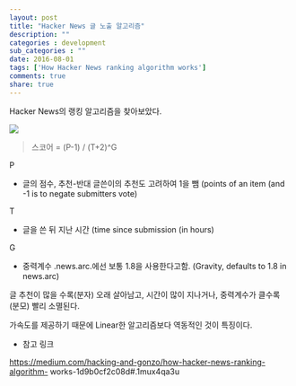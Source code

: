 ```yaml
---
layout: post
title: "Hacker News 글 노출 알고리즘"
description: ""
categories : development
sub_categories : ""
date: 2016-08-01
tags: ['How Hacker News ranking algorithm works']
comments: true
share: true
---
```


Hacker News의 랭킹 알고리즘을 찾아보았다.

  

![](/assets/images/posts/690/2540D83F579EF4142789F5.GIF)

  

> 스코어 = (P-1) / (T+2)^G

P
- 글의 점수, 추천-반대 글쓴이의 추천도 고려하여 1을 뺌 (points of an item (and -1 is to negate submitters vote)

T
- 글을 쓴 뒤 지난 시간 (time since submission (in hours)

G
- 중력계수 .news.arc.에선 보통 1.8을 사용한다고함. (Gravity, defaults to 1.8 in news.arc)
  

글 추천이 많을 수록(분자) 오래 살아남고, 시간이 많이 지나거나, 중력계수가 클수록 (분모) 빨리 소멸된다.

가속도를 제공하기 때문에 Linear한 알고리즘보다 역동적인 것이 특징이다.

  

  * 참고 링크 

https://medium.com/hacking-and-gonzo/how-hacker-news-ranking-algorithm-
works-1d9b0cf2c08d#.1mux4qa3u

  

  

